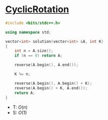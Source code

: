 # [CyclicRotation](https://app.codility.com/programmers/lessons/2-arrays/cyclic_rotation/)

```cpp
#include <bits/stdc++.h>

using namespace std;

vector<int> solution(vector<int> &A, int K)
{
    int n = A.size();
    if (n == 0) return A;

    reverse(A.begin(), A.end());

    K %= n;

    reverse(A.begin(), A.begin() + K);
    reverse(A.begin() + K, A.end());
    return A;
}

```

- T: $O(n)$
- S: $O(1)$
